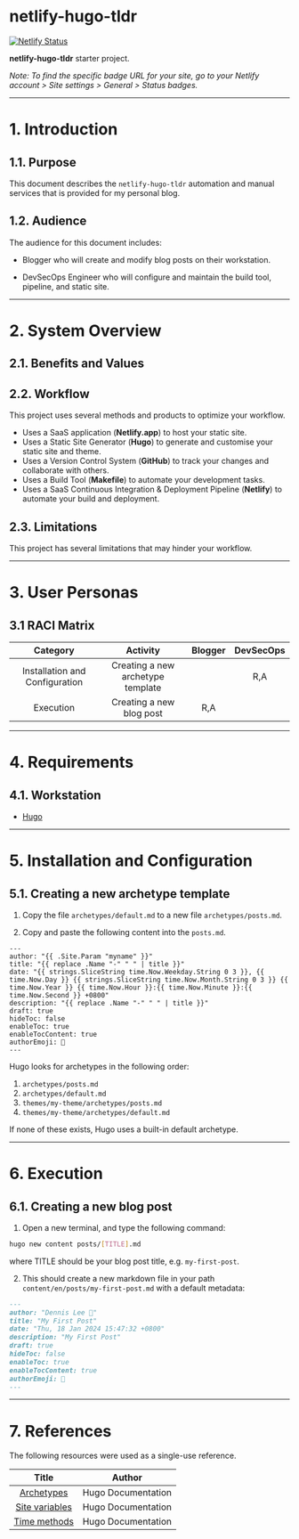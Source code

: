 # netlify-hugo-tldr

[![Netlify Status](https://api.netlify.com/api/v1/badges/5ec45234-db66-4daf-b3ba-36217c21c823/deploy-status)](https://app.netlify.com/sites/dennislwm/deploys)

**netlify-hugo-tldr** starter project.

_Note: To find the specific badge URL for your site, go to your Netlify account > Site settings > General > Status badges._

---
# 1. Introduction
## 1.1. Purpose

This document describes the `netlify-hugo-tldr` automation and manual services that is provided for my personal blog.

## 1.2. Audience

The audience for this document includes:

* Blogger who will create and modify blog posts on their workstation.

* DevSecOps Engineer who will configure and maintain the build tool, pipeline, and static site.

---
# 2. System Overview
## 2.1. Benefits and Values

## 2.2. Workflow

This project uses several methods and products to optimize your workflow.
- Uses a SaaS application (**Netlify.app**) to host your static site.
- Uses a Static Site Generator (**Hugo**) to generate and customise your static site and theme.
- Uses a Version Control System (**GitHub**) to track your changes and collaborate with others.
- Uses a Build Tool (**Makefile**) to automate your development tasks.
- Uses a SaaS Continuous Integration & Deployment Pipeline (**Netlify**) to automate your build and deployment.

## 2.3. Limitations

This project has several limitations that may hinder your workflow.

---
# 3. User Personas
## 3.1 RACI Matrix

|            Category            |             Activity              | Blogger | DevSecOps |
|:------------------------------:|:---------------------------------:|:-------:|:---------:|
| Installation and Configuration | Creating a new archetype template |         |    R,A    |
|           Execution            |     Creating a new blog post      |   R,A   |           |

---
# 4. Requirements
## 4.1. Workstation

* [Hugo](https://gohugo.io/installation/)

---
# 5. Installation and Configuration
## 5.1. Creating a new archetype template

1. Copy the file `archetypes/default.md` to a new file `archetypes/posts.md`.

2. Copy and paste the following content into the `posts.md`.

```jinja
---
author: "{{ .Site.Param "myname" }}"
title: "{{ replace .Name "-" " " | title }}"
date: "{{ strings.SliceString time.Now.Weekday.String 0 3 }}, {{ time.Now.Day }} {{ strings.SliceString time.Now.Month.String 0 3 }} {{ time.Now.Year }} {{ time.Now.Hour }}:{{ time.Now.Minute }}:{{ time.Now.Second }} +0800"
description: "{{ replace .Name "-" " " | title }}"
draft: true
hideToc: false
enableToc: true
enableTocContent: true
authorEmoji: 👨
---
```

Hugo looks for archetypes in the following order:
  1. `archetypes/posts.md`
  2. `archetypes/default.md`
  3. `themes/my-theme/archetypes/posts.md`
  4. `themes/my-theme/archetypes/default.md`

If none of these exists, Hugo uses a built-in default archetype.

---
# 6. Execution
## 6.1. Creating a new blog post

1. Open a new terminal, and type the following command:

  ```sh
  hugo new content posts/[TITLE].md
  ```

where TITLE should be your blog post title, e.g. `my-first-post`.

2. This should create a new markdown file in your path `content/en/posts/my-first-post.md` with a default metadata:

```md
---
author: "Dennis Lee 👨"
title: "My First Post"
date: "Thu, 18 Jan 2024 15:47:32 +0800"
description: "My First Post"
draft: true
hideToc: false
enableToc: true
enableTocContent: true
authorEmoji: 👨
---
```

---
# 7. References

The following resources were used as a single-use reference.

|                             Title                             |       Author       |
|:-------------------------------------------------------------:|:------------------:|
| [Archetypes](https://gohugo.io/content-management/archetypes) | Hugo Documentation |
|      [Site variables](https://gohugo.io/variables/site)       | Hugo Documentation |
|        [Time methods](https://gohugo.io/methods/time)         | Hugo Documentation |